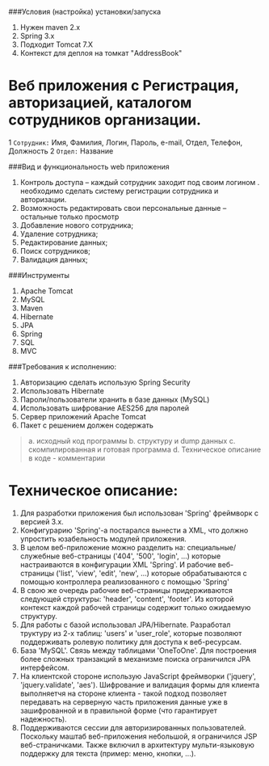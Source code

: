 ###Условия (настройка) установки/запуска

1. Нужен maven 2.x
2. Spring 3.x
3. Подходит Tomcat 7.X
4. Контекст для деплоя на томкат "AddressBook"


Веб приложения с Регистрация, авторизацией, каталогом сотрудников организации.
==============================================================================

1 `Сотрудник:` Имя, Фамилия, Логин, Пароль, e-mail, Отдел, Телефон, Должность
2 `Отдел:` Название


###Вид и функциональность web приложения

1. Контроль доступа – каждый сотрудник заходит под своим логином . необходимо сделать систему регистрации сотрудника и авторизации.
2. Возможность редактировать свои персональные данные – остальные только просмотр
3. Добавление нового сотрудника;
4. Удаление сотрудника;
5. Редактирование данных;
6. Поиск сотрудников;
7. Валидация данных;


###Инструменты
   
1. Apache Tomcat
2. MySQL
3. Maven
4. Hibernate
5. JPA
6. Spring
7. SQL
8. MVC


###Требования к исполнению:
   
1.    Авторизацию сделать использую Spring Security
2.    Использовать Hibernate
3.    Пароли/пользователи хранить в базе данных (MySQL)
4.    Использовать шифрование AES256 для паролей
5.    Сервер приложений Apache Tomcat
6.    Пакет с решением должен содержать
> a. исходный код программы
> b. структуру и dump данных
> c. скомпилированная и готовая программа
> d. Техническое описание в коде - комментарии



Техническое описание:
=====================

1. Для разработки приложения был использован 'Spring' фреймворк с версией 3.x.
2. Конфигурарию 'Spring'-а постарался вынести а XML, что должно упростить юзабельность модулей приложения.
3. В целом веб-приложение можно разделить на: специальные/служебные веб-страницы ('404', '500', 'login', ...) которые настраиваются в конфигурации XML 'Spring'. И рабочие веб-страницы ('list', 'view', 'edit', 'new', ...) которые обрабатываются с помощью контроллера реализованного с помощью 'Spring'
4. В свою же очередь рабочие веб-страницы придерживаются следующей структуры: 'header', 'content', 'footer'. Из которой контекст каждой рабочей страницы содержит только ожидаемую структуру.
5. Для работы с базой использовал JPA/Hibernate. Разработал труктуру из 2-х таблиц: 'users' и 'user_role', которые позволяют поддерживать ролевую политику для доступа к веб-ресурсам.
6. База 'MySQL'. Связь между таблицами 'OneToOne'. Для построения более сложных транзакций в механизме поиска ограничился JPA интерфейсом.
7. На клиентской стороне использую JavaScript фреймворки ('jquery', 'jquery.validate', 'aes'). Шифрование и валидация формы для клиента выполняетчя на стороне клиента - такой подход позволяет передавать на серверную часть приложения данные уже в зашифрованной и в правильной форме (что гарантирует надежность).
8. Поддерживаются сессии для авторизированных пользователей. Поскольку маштаб веб-приложения небольшой, я ограничился JSP веб-страничками. Также включил в архитектуру мульти-языковую поддержку для текста (пример: меню, кнопки, ...).